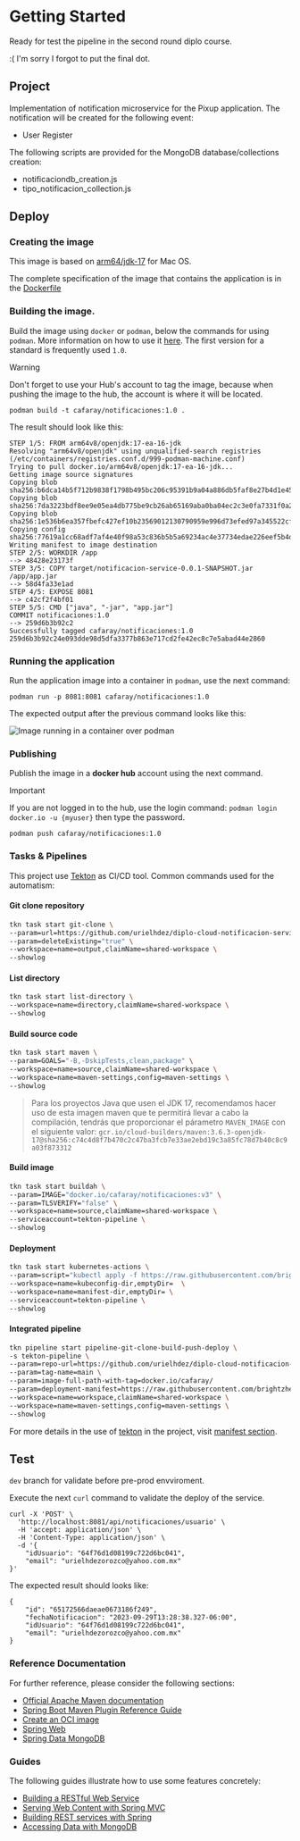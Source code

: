 # Getting Started

Ready for test the pipeline in the second round diplo course.

:( I'm sorry I forgot to put the final dot.

## Project

Implementation of notification microservice for the Pixup application.
The notification will be created for the following event:
- User Register

The following scripts are provided for the MongoDB database/collections creation:
* notificaciondb_creation.js
* tipo_notificacion_collection.js

## Deploy

### Creating the image

This image is based on [arm64/jdk-17](https://hub.docker.com/layers/arm64v8/openjdk/17-ea-16-jdk/images/sha256-149f7dbd5287cb06efc8c5d0dfffeffcc36e8a9872dca7736ef8c333a3eca6a2?context=explore) for Mac OS. 

The complete specification of the image that contains the application is in the [Dockerfile](./DockerfileDoJob)

### Building the image.

Build the image using `docker` or `podman`, below the commands for using `podman`. More information on how to use it [here](https://podman.io/). The first version for a standard is frequently used `1.0`.

> [!Warning]
> Don't forget to use your Hub's account to tag the image, because when pushing the image to the hub, the account is where it will be located. 

`podman build -t cafaray/notificaciones:1.0 .`

The result should look like this:

```
STEP 1/5: FROM arm64v8/openjdk:17-ea-16-jdk
Resolving "arm64v8/openjdk" using unqualified-search registries (/etc/containers/registries.conf.d/999-podman-machine.conf)
Trying to pull docker.io/arm64v8/openjdk:17-ea-16-jdk...
Getting image source signatures
Copying blob sha256:b6dca14b5f712b9838f1798b495bc206c95391b9a04a886db5faf8e27b4d1e45
Copying blob sha256:7da3223bdf8ee9e05ea4db775be9cb26ab65169aba0ba04ec2c3e0fa7331f0a2
Copying blob sha256:1e536b6ea357fbefc427ef10b23569012130790959e996d73efed97a345522cf
Copying config sha256:77619a1cc68adf7af4e40f98a53c836b5b5a69234ac4e37734edae226eef5b4d
Writing manifest to image destination
STEP 2/5: WORKDIR /app
--> 48428e23173f
STEP 3/5: COPY target/notificacion-service-0.0.1-SNAPSHOT.jar /app/app.jar
--> 58d4fa33e1ad
STEP 4/5: EXPOSE 8081
--> c42cf2f4bf01
STEP 5/5: CMD ["java", "-jar", "app.jar"]
COMMIT notificaciones:1.0
--> 259d6b3b92c2
Successfully tagged cafaray/notificaciones:1.0
259d6b3b92c24e093dde98d5dfa3377b863e717cd2fe42ec8c7e5abad44e2860
```

### Running the application

Run the application image into a container in `podman`, use the next command:

`podman run -p 8081:8081 cafaray/notificaciones:1.0`

The expected output after the previous command looks like this:

![Image running in a container over podman](_resources/image_container_podman.png)

### Publishing 

Publish the image in a __docker hub__ account using the next command. 

> [!Important]
> If you are not logged in to the hub, use the login command: `podman login docker.io -u {myuser}` then type the password.  

`podman push cafaray/notificaciones:1.0`

### Tasks & Pipelines

This project use [Tekton](https://tekton.dev) as CI/CD tool. Common commands used for the automatism:

#### Git clone repository 

```bash
tkn task start git-clone \
--param=url=https://github.com/urielhdez/diplo-cloud-notificacion-service \
--param=deleteExisting="true" \
--workspace=name=output,claimName=shared-workspace \
--showlog
```

#### List directory

```bash
tkn task start list-directory \
--workspace=name=directory,claimName=shared-workspace \
--showlog
```

#### Build source code

```bash
tkn task start maven \
--param=GOALS="-B,-DskipTests,clean,package" \
--workspace=name=source,claimName=shared-workspace \
--workspace=name=maven-settings,config=maven-settings \
--showlog
```

> Para los proyectos Java que usen el JDK 17, recomendamos hacer uso de esta imagen maven que te permitirá llevar a cabo la compilación, tendrás que proporcionar el párametro `MAVEN_IMAGE` con el siguiente valor:
`gcr.io/cloud-builders/maven:3.6.3-openjdk-17@sha256:c74c4d8f7b470c2c47ba3fcb7e33ae2ebd19c3a85fc78d7b40c8c9a03f873312`

#### Build image

```bash
tkn task start buildah \
--param=IMAGE="docker.io/cafaray/notificaciones:v3" \
--param=TLSVERIFY="false" \
--workspace=name=source,claimName=shared-workspace \
--serviceaccount=tekton-pipeline \
--showlog
```

#### Deployment

```bash
tkn task start kubernetes-actions \
--param=script="kubectl apply -f https://raw.githubusercontent.com/brightzheng100/tekton-pipeline-example/master/manifests/deployment.yaml; kubectl get deployment;" \
--workspace=name=kubeconfig-dir,emptyDir=  \
--workspace=name=manifest-dir,emptyDir= \
--serviceaccount=tekton-pipeline \
--showlog
```

#### Integrated pipeline

```bash
tkn pipeline start pipeline-git-clone-build-push-deploy \
-s tekton-pipeline \
--param=repo-url=https://github.com/urielhdez/diplo-cloud-notificacion-service \
--param=tag-name=main \
--param=image-full-path-with-tag=docker.io/cafaray/
--param=deployment-manifest=https://raw.githubusercontent.com/brightzheng100/tekton-pipeline-example/master/manifests/deployment.yaml \
--workspace=name=workspace,claimName=shared-workspace \
--workspace=name=maven-settings,config=maven-settings \
--showlog
```

For more details in the use of [tekton](https://tekton.dev) in the project, visit [manifest section](./manifests/tekton/README.md).

## Test

`dev` branch for validate before pre-prod envviroment.

Execute the next `curl` command to validate the deploy of the service. 

```shell
curl -X 'POST' \
  'http://localhost:8081/api/notificaciones/usuario' \
  -H 'accept: application/json' \
  -H 'Content-Type: application/json' \
  -d '{
    "idUsuario": "64f76d1d08199c722d6bc041",
    "email": "urielhdezorozco@yahoo.com.mx"
}' 
```

The expected result should looks like:

```
{
    "id": "65172566daeae0673186f249",
    "fechaNotificacion": "2023-09-29T13:28:38.327-06:00",
    "idUsuario": "64f76d1d08199c722d6bc041",
    "email": "urielhdezorozco@yahoo.com.mx"
}
```
 
### Reference Documentation
For further reference, please consider the following sections:

* [Official Apache Maven documentation](https://maven.apache.org/guides/index.html)
* [Spring Boot Maven Plugin Reference Guide](https://docs.spring.io/spring-boot/docs/2.7.15/maven-plugin/reference/html/)
* [Create an OCI image](https://docs.spring.io/spring-boot/docs/2.7.15/maven-plugin/reference/html/#build-image)
* [Spring Web](https://docs.spring.io/spring-boot/docs/2.7.15/reference/htmlsingle/index.html#web)
* [Spring Data MongoDB](https://docs.spring.io/spring-boot/docs/2.7.15/reference/htmlsingle/index.html#data.nosql.mongodb)

### Guides
The following guides illustrate how to use some features concretely:

* [Building a RESTful Web Service](https://spring.io/guides/gs/rest-service/)
* [Serving Web Content with Spring MVC](https://spring.io/guides/gs/serving-web-content/)
* [Building REST services with Spring](https://spring.io/guides/tutorials/rest/)
* [Accessing Data with MongoDB](https://spring.io/guides/gs/accessing-data-mongodb/)

